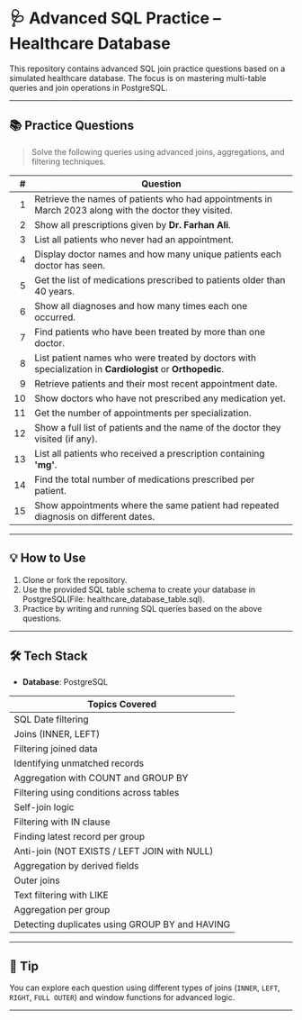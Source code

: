 # 🩺 Advanced SQL Practice – Healthcare Database

This repository contains advanced SQL join practice questions based on a simulated healthcare database. The focus is on mastering multi-table queries and join operations in PostgreSQL.

---

## 📚 Practice Questions

> Solve the following queries using advanced joins, aggregations, and filtering techniques.

| # | Question |
|--:|----------|
| 1 | Retrieve the names of patients who had appointments in March 2023 along with the doctor they visited. |
| 2 | Show all prescriptions given by **Dr. Farhan Ali**. |
| 3 | List all patients who never had an appointment. |
| 4 | Display doctor names and how many unique patients each doctor has seen. |
| 5 | Get the list of medications prescribed to patients older than 40 years. |
| 6 | Show all diagnoses and how many times each one occurred. |
| 7 | Find patients who have been treated by more than one doctor. |
| 8 | List patient names who were treated by doctors with specialization in **Cardiologist** or **Orthopedic**. |
| 9 | Retrieve patients and their most recent appointment date. |
| 10 | Show doctors who have not prescribed any medication yet. |
| 11 | Get the number of appointments per specialization. |
| 12 | Show a full list of patients and the name of the doctor they visited (if any). |
| 13 | List all patients who received a prescription containing **'mg'**. |
| 14 | Find the total number of medications prescribed per patient. |
| 15 | Show appointments where the same patient had repeated diagnosis on different dates. |

---

## 💡 How to Use

1. Clone or fork the repository.
2. Use the provided SQL table schema to create your database in PostgreSQL(File: healthcare_database_table.sql).
3. Practice by writing and running SQL queries based on the above questions.

---

## 🛠️ Tech Stack

- **Database**: PostgreSQL

| Topics Covered |
|----------------|
| SQL Date filtering |
| Joins (INNER, LEFT) |
| Filtering joined data |
| Identifying unmatched records |
| Aggregation with COUNT and GROUP BY |
| Filtering using conditions across tables |
| Self-join logic |
| Filtering with IN clause |
| Finding latest record per group |
| Anti-join (NOT EXISTS / LEFT JOIN with NULL) |
| Aggregation by derived fields |
| Outer joins |
| Text filtering with LIKE |
| Aggregation per group |
| Detecting duplicates using GROUP BY and HAVING |

---

## 📌 Tip

You can explore each question using different types of joins (`INNER`, `LEFT`, `RIGHT`, `FULL OUTER`) and window functions for advanced logic.

---

